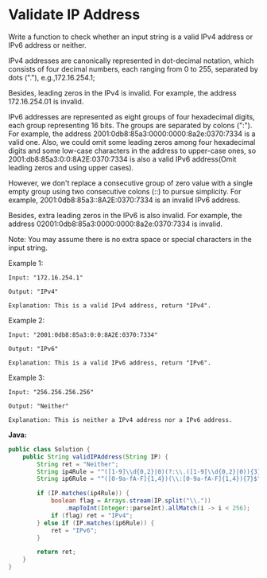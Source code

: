 # Validate IP Address

Write a function to check whether an input string is a valid IPv4 address or IPv6 address or neither.

IPv4 addresses are canonically represented in dot-decimal notation, which consists of four decimal numbers, each ranging from 0 to 255, separated by dots ("."), e.g.,172.16.254.1;

Besides, leading zeros in the IPv4 is invalid. For example, the address 172.16.254.01 is invalid.

IPv6 addresses are represented as eight groups of four hexadecimal digits, each group representing 16 bits. The groups are separated by colons (":"). For example, the address 2001:0db8:85a3:0000:0000:8a2e:0370:7334 is a valid one. Also, we could omit some leading zeros among four hexadecimal digits and some low-case characters in the address to upper-case ones, so 2001:db8:85a3:0:0:8A2E:0370:7334 is also a valid IPv6 address(Omit leading zeros and using upper cases).

However, we don't replace a consecutive group of zero value with a single empty group using two consecutive colons (::) to pursue simplicity. For example, 2001:0db8:85a3::8A2E:0370:7334 is an invalid IPv6 address.

Besides, extra leading zeros in the IPv6 is also invalid. For example, the address 02001:0db8:85a3:0000:0000:8a2e:0370:7334 is invalid.

Note: You may assume there is no extra space or special characters in the input string.

Example 1:

    Input: "172.16.254.1"

    Output: "IPv4"

    Explanation: This is a valid IPv4 address, return "IPv4".

Example 2:

    Input: "2001:0db8:85a3:0:0:8A2E:0370:7334"

    Output: "IPv6"

    Explanation: This is a valid IPv6 address, return "IPv6".

Example 3:

    Input: "256.256.256.256"

    Output: "Neither"

    Explanation: This is neither a IPv4 address nor a IPv6 address.

**Java:**
```java
public class Solution {
    public String validIPAddress(String IP) {
        String ret = "Neither";
        String ip4Rule = "^([1-9]\\d{0,2}|0)(?:\\.([1-9]\\d{0,2}|0)){3}$";
        String ip6Rule = "^([0-9a-fA-F]{1,4})(\\:[0-9a-fA-F]{1,4}){7}$";

        if (IP.matches(ip4Rule)) {
            boolean flag = Arrays.stream(IP.split("\\."))
                .mapToInt(Integer::parseInt).allMatch(i -> i < 256);
            if (flag) ret = "IPv4";
        } else if (IP.matches(ip6Rule)) {
            ret = "IPv6";
        }

        return ret;
    }
}
```
